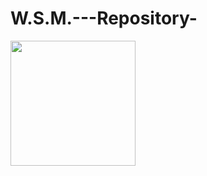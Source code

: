 # W.S.M.---Repository-

<div align="left">
<img src="https://media2.giphy.com/media/v1.Y2lkPTc5MGI3NjExZXpyeGdnOWU2ZXNtczdzY2VmZHB4YWxncDBwcjE0OTN1N2g5aDg2eSZlcD12MV9pbnRlcm5hbF9naWZfYnlfaWQmY3Q9Zw/du3J3cXyzhj75IOgvA/giphy.gif" width="200px"/>
